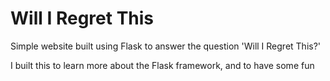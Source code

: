 Will I Regret This
==================

Simple website built using Flask to answer the question 'Will I Regret This?'

I built this to learn more about the Flask framework, and to have some fun
